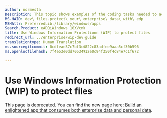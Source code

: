 ```yaml
---
author: normesta
Description: This topic shows examples of the coding tasks needed to achieve some of the most common file-related Windows Information Protection (WIP) scenarios.
MS-HAID: dev\_files.protect\_your\_enterprise\_data\_with\_edp
MSHAttr: PreferredLib:/library/windows/apps
Search.Product: eADQiWindows 10XVcnh
title: Use Windows Information Protectionn (WIP) to protect files
redirect_url: ../enterprise/wip-dev-guide
translationtype: Human Translation
ms.sourcegitcommit: 0cdfeae37c7bf3c6822c83adfee9aaa5cf30b596
ms.openlocfilehash: 7f4e53e0dd70534912e0c94f350f4c84e7c1f672

---
```


# Use Windows Information Protection (WIP) to protect files
This page is deprecated. You can find the new page here: [Build an enlightened app that consumes both enterprise data and personal data](../enterprise/wip-dev-guide.md).



<!--HONumber=Aug16_HO3-->


